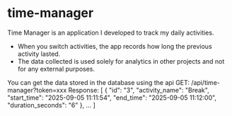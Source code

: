 # time-manager

Time Manager is an application I developed to track my daily activities.
- When you switch activities, the app records how long the previous activity lasted.
- The data collected is used solely for analytics in other projects and not for any external purposes.

You can get the data stored in the database using the api
GET: /api/time-manager?token=xxx
Response:
[
    {
        "id": "3",
        "activity_name": "Break",
        "start_time": "2025-09-05 11:11:54",
        "end_time": "2025-09-05 11:12:00",
        "duration_seconds": "6"
    },
    ...
]
